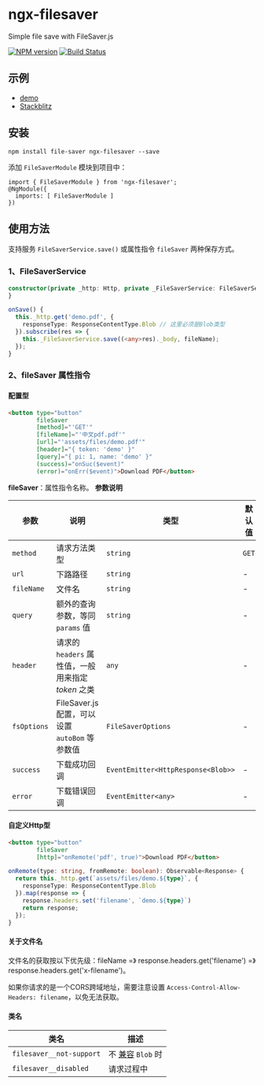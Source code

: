 # ngx-filesaver

Simple file save with FileSaver.js

[![NPM version](https://img.shields.io/npm/v/ngx-filesaver.svg)](https://www.npmjs.com/package/ngx-filesaver)
[![Build Status](https://travis-ci.org/cipchk/ngx-filesaver.svg?branch=master)](https://travis-ci.org/cipchk/ngx-filesaver)

## 示例

- [demo](https://cipchk.github.io/ngx-filesaver/)
- [Stackblitz](https://stackblitz.com/edit/ngx-filesaver)

## 安装

```
npm install file-saver ngx-filesaver --save
```

添加 `FileSaverModule` 模块到项目中：

```
import { FileSaverModule } from 'ngx-filesaver';
@NgModule({
  imports: [ FileSaverModule ]
})
```

## 使用方法

支持服务 `FileSaverService.save()` 或属性指令 `fileSaver` 两种保存方式。

### 1、FileSaverService

```typescript
constructor(private _http: Http, private _FileSaverService: FileSaverService) {
}

onSave() {
  this._http.get('demo.pdf', {
    responseType: ResponseContentType.Blob // 这里必须是Blob类型
  }).subscribe(res => {
    this._FileSaverService.save((<any>res)._body, fileName);
  });
}
```

### 2、fileSaver 属性指令

#### 配置型

```html
<button type="button"
        fileSaver
        [method]="'GET'"
        [fileName]="'中文pdf.pdf'"
        [url]="'assets/files/demo.pdf'"
        [header]="{ token: 'demo' }"
        [query]="{ pi: 1, name: 'demo' }"
        (success)="onSuc($event)"
        (error)="onErr($event)">Download PDF</button>
```

**fileSaver**：属性指令名称。
**参数说明**

参数 | 说明 | 类型 | 默认值
----|------|-----|------
`method` | 请求方法类型 | `string` | `GET`
`url` | 下路路径 | `string` | -
`fileName` | 文件名 | `string` | -
`query` | 额外的查询参数，等同 `params` 值 | `string` | -
`header` | 请求的 `headers` 属性值，一般用来指定 _token_ 之类 | `any` | -
`fsOptions` | FileSaver.js 配置，可以设置 `autoBom` 等参数值 | `FileSaverOptions` | -
`success` | 下载成功回调 | `EventEmitter<HttpResponse<Blob>>` | -
`error` | 下载错误回调 | `EventEmitter<any>` | -

#### 自定义Http型

```html
<button type="button"
        fileSaver
        [http]="onRemote('pdf', true)">Download PDF</button>
```

```ts
onRemote(type: string, fromRemote: boolean): Observable<Response> {
  return this._http.get(`assets/files/demo.${type}`, {
    responseType: ResponseContentType.Blob
  }).map(response => {
    response.headers.set('filename', `demo.${type}`)
    return response;
  });
}
```

#### 关于文件名

文件名的获取按以下优先级：fileName =》 response.headers.get('filename') =》 response.headers.get('x-filename')。

如果你请求的是一个CORS跨域地址，需要注意设置 `Access-Control-Allow-Headers: filename`，以免无法获取。

#### 类名

| 类名 | 描述 |
| --- | ---- |
| `filesaver__not-support` | 不 [兼容](https://github.com/eligrey/FileSaver.js/#supported-browsers) `Blob` 时 |
| `filesaver__disabled` | 请求过程中 |

